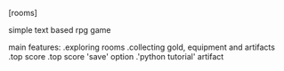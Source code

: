 [rooms]

simple text based rpg game

main features:
.exploring rooms
.collecting gold, equipment and artifacts
.top score
.top score 'save' option
.'python tutorial' artifact
